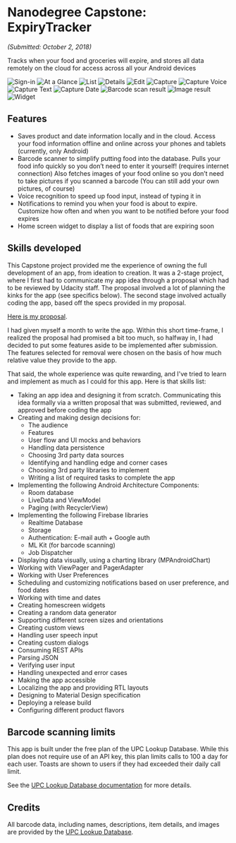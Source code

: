 # Nanodegree Capstone: ExpiryTracker
_(Submitted: October 2, 2018)_

Tracks when your food and groceries will expire, and stores all data remotely on the cloud for access across all your Android devices

![Sign-in](/website/images/screenshot_capstone_signin-phone-portrait.png)
![At a Glance](/website/images/screenshot_capstone_aag-phone-portrait.png)
![List](/website/images/screenshot_capstone_list-phone-portrait.png)
![Details](/website/images/screenshot_capstone_details-phone-portrait.png)
![Edit](/website/images/screenshot_capstone_edit-phone-portrait.png)
![Capture](/website/images/screenshot_capstone_capture-phone-portrait.png)
![Capture Voice](/website/images/screenshot_capstone_capture_voice-phone-portrait.png)
![Capture Text](/website/images/screenshot_capstone_capture_text-phone-portrait.png)
![Capture Date](/website/images/screenshot_capstone_date-phone-portrait.png)
![Barcode scan result](/website/images/screenshot_capstone_capture_barcode_overlay-phone-portrait.png)
![Image result](/website/images/screenshot_capstone_capture_image_overlay-phone-portrait.png)
![Widget](/website/images/screenshot_capstone_widget-phone-portrait.png)

## Features

- Saves product and date information locally and in the cloud. Access your food information offline and online across your phones and tablets (currently, only Android)
- Barcode scanner to simplify putting food into the database. Pulls your food info quickly so you don’t need to enter it yourself! (requires internet connection) Also fetches images of your food online so you don’t need to take pictures if you scanned a barcode (You can still add your own pictures, of course)
- Voice recognition to speed up food input, instead of typing it in
- Notifications to remind you when your food is about to expire. Customize how often and when you want to be notified before your food expires
- Home screen widget to display a list of foods that are expiring soon

## Skills developed

This Capstone project provided me the experience of owning the full development of an app, from ideation to creation. It was a 2-stage project, where I first had to communicate my app idea through a proposal which had to be reviewed by Udacity staff. The proposal involved a lot of planning the kinks for the app (see specifics below). The second stage involved actually coding the app, based off the specs provided in my proposal.

[Here is my proposal](./Capstone/Proposal.pdf). 

I had given myself a month to write the app. Within this short time-frame, I realized the proposal had promised a bit too much, so halfway in, I had decided to put some features aside to be implemented after submission. The features selected for removal were chosen on the basis of how much relative value they provide to the app.

That said, the whole experience was quite rewarding, and I've tried to learn and implement as much as I could for this app. Here is that skills list:

- Taking an app idea and designing it from scratch. Communicating this idea formally via a written proposal that was submitted, reviewed, and approved before coding the app
- Creating and making design decisions for:
  - The audience
  - Features
  - User flow and UI mocks and behaviors
  - Handling data persistence
  - Choosing 3rd party data sources
  - Identifying and handling edge and corner cases
  - Choosing 3rd party libraries to implement
  - Writing a list of required tasks to complete the app
- Implementing the following Android Architecture Components:
  - Room database
  - LiveData and ViewModel
  - Paging (with RecyclerView)
- Implementing the following Firebase libraries
  - Realtime Database
  - Storage
  - Authentication: E-mail auth + Google auth
  - ML Kit (for barcode scanning)
  - Job Dispatcher
- Displaying data visually, using a charting library (MPAndroidChart)
- Working with ViewPager and PagerAdapter
- Working with User Preferences
- Scheduling and customizing notifications based on user preference, and food dates
- Working with time and dates
- Creating homescreen widgets
- Creating a random data generator
- Supporting different screen sizes and orientations
- Creating custom views
- Handling user speech input
- Creating custom dialogs
- Consuming REST APIs
- Parsing JSON
- Verifying user input
- Handling unexpected and error cases
- Making the app accessible
- Localizing the app and providing RTL layouts
- Designing to Material Design specification
- Deploying a release build
- Configuring different product flavors

## Barcode scanning limits

This app is built under the free plan of the UPC Lookup Database. While this plan does not require use of an API key, this plan limits calls to 100 a day for each user. Toasts are shown to users if they had exceeded their daily call limit.

See the [UPC Lookup Database documentation](https://devs.upcitemdb.com/) for more details.

## Credits

All barcode data, including names, descriptions, item details, and images are provided by the [UPC Lookup Database](https://www.upcitemdb.com/). 
